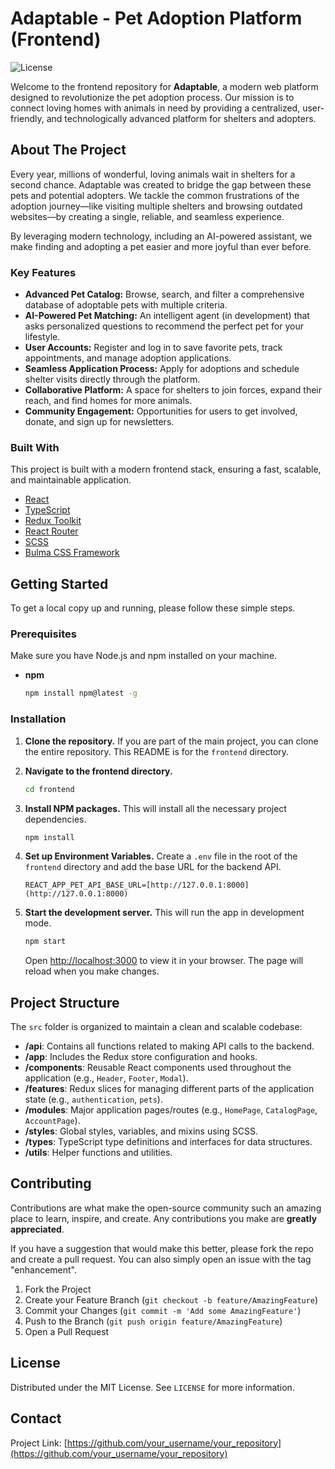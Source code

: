 # Adaptable - Pet Adoption Platform (Frontend)

![License](https://img.shields.io/badge/license-MIT-blue.svg)

Welcome to the frontend repository for **Adaptable**, a modern web platform designed to revolutionize the pet adoption process. Our mission is to connect loving homes with animals in need by providing a centralized, user-friendly, and technologically advanced platform for shelters and adopters.

## About The Project

Every year, millions of wonderful, loving animals wait in shelters for a second chance. Adaptable was created to bridge the gap between these pets and potential adopters. We tackle the common frustrations of the adoption journey—like visiting multiple shelters and browsing outdated websites—by creating a single, reliable, and seamless experience.

By leveraging modern technology, including an AI-powered assistant, we make finding and adopting a pet easier and more joyful than ever before.

### Key Features

- **Advanced Pet Catalog:** Browse, search, and filter a comprehensive database of adoptable pets with multiple criteria.
- **AI-Powered Pet Matching:** An intelligent agent (in development) that asks personalized questions to recommend the perfect pet for your lifestyle.
- **User Accounts:** Register and log in to save favorite pets, track appointments, and manage adoption applications.
- **Seamless Application Process:** Apply for adoptions and schedule shelter visits directly through the platform.
- **Collaborative Platform:** A space for shelters to join forces, expand their reach, and find homes for more animals.
- **Community Engagement:** Opportunities for users to get involved, donate, and sign up for newsletters.

### Built With

This project is built with a modern frontend stack, ensuring a fast, scalable, and maintainable application.

- [React](https://reactjs.org/)
- [TypeScript](https://www.typescriptlang.org/)
- [Redux Toolkit](https://redux-toolkit.js.org/)
- [React Router](https://reactrouter.com/)
- [SCSS](https://sass-lang.com/)
- [Bulma CSS Framework](https://bulma.io/)

## Getting Started

To get a local copy up and running, please follow these simple steps.

### Prerequisites

Make sure you have Node.js and npm installed on your machine.

- **npm**
  ```sh
  npm install npm@latest -g
  ```

### Installation

1.  **Clone the repository.** If you are part of the main project, you can clone the entire repository. This README is for the `frontend` directory.

2.  **Navigate to the frontend directory.**

    ```sh
    cd frontend
    ```

3.  **Install NPM packages.** This will install all the necessary project dependencies.

    ```sh
    npm install
    ```

4.  **Set up Environment Variables.**
    Create a `.env` file in the root of the `frontend` directory and add the base URL for the backend API.

    ```
    REACT_APP_PET_API_BASE_URL=[http://127.0.0.1:8000](http://127.0.0.1:8000)
    ```

5.  **Start the development server.**
    This will run the app in development mode.
    ```sh
    npm start
    ```
    Open [http://localhost:3000](http://localhost:3000) to view it in your browser. The page will reload when you make changes.

## Project Structure

The `src` folder is organized to maintain a clean and scalable codebase:

- **/api**: Contains all functions related to making API calls to the backend.
- **/app**: Includes the Redux store configuration and hooks.
- **/components**: Reusable React components used throughout the application (e.g., `Header`, `Footer`, `Modal`).
- **/features**: Redux slices for managing different parts of the application state (e.g., `authentication`, `pets`).
- **/modules**: Major application pages/routes (e.g., `HomePage`, `CatalogPage`, `AccountPage`).
- **/styles**: Global styles, variables, and mixins using SCSS.
- **/types**: TypeScript type definitions and interfaces for data structures.
- **/utils**: Helper functions and utilities.

## Contributing

Contributions are what make the open-source community such an amazing place to learn, inspire, and create. Any contributions you make are **greatly appreciated**.

If you have a suggestion that would make this better, please fork the repo and create a pull request. You can also simply open an issue with the tag "enhancement".

1.  Fork the Project
2.  Create your Feature Branch (`git checkout -b feature/AmazingFeature`)
3.  Commit your Changes (`git commit -m 'Add some AmazingFeature'`)
4.  Push to the Branch (`git push origin feature/AmazingFeature`)
5.  Open a Pull Request

## License

Distributed under the MIT License. See `LICENSE` for more information.

## Contact

Project Link: [https://github.com/your_username/your_repository](https://github.com/your_username/your_repository)
